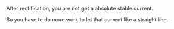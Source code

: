 After rectification, you are not get a absolute stable current.

So you have to do more work to let that current like a straight line.